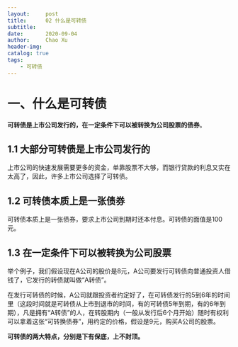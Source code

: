 ```yaml
---
layout:     post
title:      02 什么是可转债
subtitle:   
date:       2020-09-04
author:     Chao Xu
header-img: 
catalog: true
tags:
    - 可转债
---
```


# 一、什么是可转债

**可转债是上市公司发行的，在一定条件下可以被转换为公司股票的债券**。

## 1.1 大部分可转债是上市公司发行的

上市公司的快速发展需要更多的资金，单靠股票不大够，而银行贷款的利息又实在太高了，因此，许多上市公司选择了可转债。

## 1.2 可转债本质上是一张债券 

可转债本质上是一张债券，要求上市公司到期时还本付息。可转债的面值是100元。

## 1.3 **在一定条件下可以被转换为公司股票**

举个例子，我们假设现在A公司的股价是8元，A公司要发行可转债向普通投资人借钱了，它发行的转债就叫做“A转债”。

在发行可转债的时候，A公司就跟投资者约定好了，在可转债发行的5到6年的时间里（这段时间就是可转债从上市到退市的时间，有的可转债5年到期，有的6年到期），凡是拥有“A转债”的人，在转股期内（一般从发行后6个月开始）随时有权利可以拿着这张“可转换债券”，用约定的价格，假设是9元，购买A公司的股票。

**可转债的两大特点，分别是下有保底，上不封顶。**


